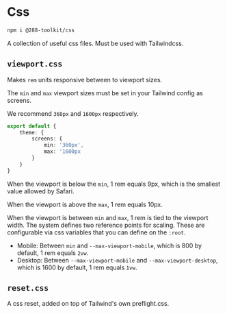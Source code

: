 # Css

```sh
npm i @288-toolkit/css
```

A collection of useful css files. Must be used with Tailwindcss.

## `viewport.css`

Makes `rem` units responsive between to viewport sizes.

The `min` and `max` viewport sizes must be set in your Tailwind config as screens.

We recommend `360px` and `1600px` respectively.

```ts
export default {
	theme: {
		screens: {
			min: '360px',
			max: '1600px
		}
	}
}
```

When the viewport is below the `min`, 1 rem equals 9px, which is the smallest value allowed by
Safari.

When the viewport is above the `max`, 1 rem equals 10px.

When the viewport is between `min` and `max`, 1 rem is tied to the viewport width. The system
defines two reference points for scaling. These are configurable via css variables that you can
define on the `:root`.

-   Mobile: Between `min` and `--max-viewport-mobile`, which is 800 by default, 1 rem equals `2vw`.
-   Desktop: Between `--max-viewport-mobile` and `--max-viewport-desktop`, which is 1600 by default,
    1 rem equals `1vw`.

## `reset.css`

A css reset, added on top of Tailwind's own preflight.css.
